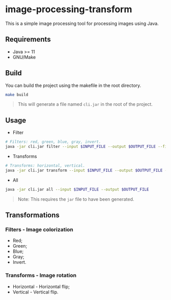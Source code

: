 # image-processing-transform

This is a simple image processing tool for processing images using Java.

## Requirements

- Java >= 11
- GNU/Make

## Build

You can build the project using the makefile in the root directory.

```sh
make build
```

> This will generate a file named `cli.jar` in the root of the project.

## Usage

- Filter

```sh
# Filters: red, green, blue, gray, invert.
java -jar cli.jar filter --input $INPUT_FILE --output $OUTPUT_FILE --filter $FILTER
```

- Transforms

```sh
# Transforms: horizontal, vertical.
java -jar cli.jar transform --input $INPUT_FILE --output $OUTPUT_FILE --transform $TRANSFORM
```

- All

```sh
java -jar cli.jar all --input $INPUT_FILE --output $OUTPUT_FILE
```

> Note: This requires the `jar` file to have been generated.

## Transformations

### Filters - Image colorization

- Red;
- Green;
- Blue;
- Gray;
- Invert.

### Transforms - Image rotation

- Horizontal - Horizontal flip;
- Vertical - Vertical flip.
